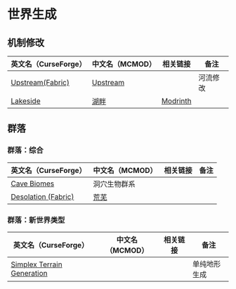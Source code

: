 # 世界生成

## 机制修改

| 英文名（CurseForge）                                                             | 中文名（MCMOD）                                  | 相关链接                                      | 备注     |
| -------------------------------------------------------------------------------- | ------------------------------------------------ | --------------------------------------------- | -------- |
| [Upstream(Fabric)](https://www.curseforge.com/minecraft/mc-mods/upstream-fabric) | [Upstream](https://www.mcmod.cn/class/6656.html) |                                               | 河流修改 |
| [Lakeside](https://www.curseforge.com/minecraft/mc-mods/lakeside)                | [湖畔](https://www.mcmod.cn/class/4956.html)     | [Modrinth](https://modrinth.com/mod/lakeside) |          |

## 群落

### 群落：综合

| 英文名（CurseForge）                                                           | 中文名（MCMOD）                              | 相关链接 | 备注 |
| ------------------------------------------------------------------------------ | -------------------------------------------- | -------- | ---- |
| [Cave Biomes](https://www.curseforge.com/minecraft/mc-mods/cave-biomes)        | 洞穴生物群系                                 |          |      |
| [Desolation (Fabric)](https://www.curseforge.com/minecraft/mc-mods/desolation) | [荒芜](https://www.mcmod.cn/class/4723.html) |          |      |

### 群落：新世界类型

| 英文名（CurseForge）                                                                                  | 中文名（MCMOD） | 相关链接 | 备注         |
| ----------------------------------------------------------------------------------------------------- | --------------- | -------- | ------------ |
| [Simplex Terrain Generation](https://www.curseforge.com/minecraft/mc-mods/simplex-terrain-generation) |                 |          | 单纯地形生成 |
